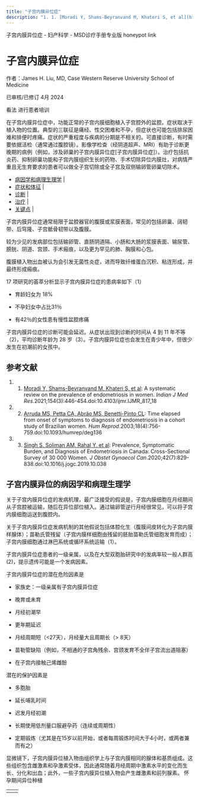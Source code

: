 ```yaml
---
title: "子宫内膜异位症"
description: "1. 1. [Moradi Y, Shams-Beyranvand M, Khateri S, et al](https://www.ncbi.nlm.nih.gov/pmc/articles/PMC9131783/): A systematic review on the prevalence of endometriosis in women. _Indian J Med Res_.2021;154(3):446-454.doi:10.4103/ijmr.IJMR\\_817\\_18"
---
```


﻿子宫内膜异位症 \- 妇产科学 \- MSD诊疗手册专业版 honeypot link

# 子宫内膜异位症

作者：James H. Liu, MD, Case Western Reserve University School of Medicine

已审核/已修订 4月 2024

看法 进行患者培训

在子宫内膜异位症中，功能正常的子宫内膜细胞植入子宫腔外的盆腔。症状取决于植入物的位置。典型的三联征是痛经、性交困难和不孕，但症状也可能包括排尿困难和排便时疼痛。症状的严重程度与疾病的分期是不相关的。可直接诊断，有时需要依据活检（通常通过腹腔镜）。影像学检查（经阴道超声、MRI）有助于诊断更晚期的病例（例如，涉及卵巢的子宫内膜异位症\[子宫内膜异位症\]）。治疗包括抗炎药、抑制卵巢功能和子宫内膜组织生长的药物、手术切除异位内膜灶，对病情严重且无生育要求的患者可以做全子宫切除或全子宫及双侧输卵管卵巢切除术。

- [病因学和病理生理学](#病因学和病理生理学_v8339387_zh) \|
- [症状和体征](#症状和体征_v8339403_zh) \|
- [诊断](#诊断_v8339419_zh) \|
- [治疗](#治疗_v8339478_zh) \|
- [关键点](#关键点_v8339633_zh) \|

子宫内膜异位症通常局限于盆腔器官的腹膜或浆膜表面，常见的包括卵巢、阔韧带、后穹隆、子宫骶骨韧带以及腹膜。

较为少见的发病部位包括输卵管、直肠阴道隔、小肠和大肠的浆膜表面、输尿管、膀胱、阴道、宫颈、手术瘢痕，以及更为罕见的肺、胸膜和心包。

腹膜植入物出血被认为会引发无菌性炎症，进而导致纤维蛋白沉积、粘连形成，并最终形成瘢痕。

17 项研究的荟萃分析显示子宫内膜异位症的患病率如下（1）

- 育龄妇女为 18%

- 不孕妇女中占比31％

- 有42％的女性患有慢性盆腔疼痛


子宫内膜异位症的诊断可能会延迟。从症状出现到诊断的时间从 4 到 11 年不等（2)，平均诊断年龄为 28 岁（3）。子宫内膜异位症也会发生在青少年中，但很少发生在初潮前的女孩中。

## 参考文献

1. 1. [Moradi Y, Shams-Beyranvand M, Khateri S, et al](https://www.ncbi.nlm.nih.gov/pmc/articles/PMC9131783/): A systematic review on the prevalence of endometriosis in women. _Indian J Med Res_.2021;154(3):446-454.doi:10.4103/ijmr.IJMR\_817\_18

2. 2. [Arruda MS, Petta CA, Abrão MS, Benetti-Pinto CL](https://pubmed.ncbi.nlm.nih.gov/12660267/): Time elapsed from onset of symptoms to diagnosis of endometriosis in a cohort study of Brazilian women. _Hum Reprod_.2003;18(4):756-759.doi:10.1093/humrep/deg136

3. 3. [Singh S, Soliman AM, Rahal Y, et al](https://pubmed.ncbi.nlm.nih.gov/32001176/): Prevalence, Symptomatic Burden, and Diagnosis of Endometriosis in Canada: Cross-Sectional Survey of 30 000 Women. _J Obstet Gynaecol Can_.2020;42(7):829-838.doi:10.1016/j.jogc.2019.10.038


## 子宫内膜异位的病因学和病理生理学

关于子宫内膜异位症的发病机理，最广泛接受的假说是，子宫内膜细胞在月经期间从子宫腔被运输，随后在异位部位植入。通过输卵管逆行月经很常见，可以将子宫内膜细胞运送到腹腔内。

关于子宫内膜异位症发病机制的其他假说包括体腔化生（腹膜间皮转化为子宫内膜样腺体）；苗勒氏管残留（子宫内膜样细胞由残留的胚胎苗勒氏管细胞发育而成）；子宫内膜细胞通过淋巴系统或循环系统运输（1）。

子宫内膜异位症患者的一级亲属，以及在大型双胞胎研究中的发病率较一般人群高 (2)，提示遗传可能是一个发病因素。

子宫内膜异位症的潜在危险因素是

- 家族史：一级亲属有子宫内膜异位症

- 晚育或未育

- 月经初潮早

- 更年期延迟

- 月经周期短（<27天），月经量大且周期长（> 8天）

- 苗勒管缺陷（例如，不相通的子宫角残余、宫颈发育不全伴子宫流出道阻塞）

- 在子宫内接触己烯雌酚


潜在的保护因素是

- 多胞胎

- 延长哺乳时间

- 迟发月经初潮

- 长期使用低剂量口服避孕药（连续或周期性）

- 定期锻炼（尤其是在15岁以前开始，或者每周锻炼时间大于4小时，或两者兼而有之）


显微镜下，子宫内膜异位植入物由组织学上与子宫内膜相同的腺体和基质组成。这些组织包含雌激素和孕激素受体，因此通常随着月经周期中激素水平的变化而生长、分化和出血；此外，一些子宫内膜异位植入物会产生雌激素和前列腺素。 怀孕期间异位种植

|     |     |
| --- | --- |
|  |  |